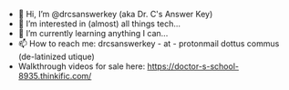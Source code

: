 - 👋 Hi, I’m @drcsanswerkey (aka Dr. C's Answer Key)
- 👀 I’m interested in (almost) all things tech...
- 🌱 I’m currently learning anything I can...
- 📫 How to reach me: drcsanswerkey - at - protonmail dottus commus (de-latinized utique)
- Walkthrough videos for sale here: https://doctor-s-school-8935.thinkific.com/

<!---
drcsanswerkey/drcsanswerkey is a ✨ special ✨ repository because its `README.md` (this file) appears on your GitHub profile.
You can click the Preview link to take a look at your changes.
--->
